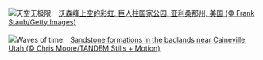 ![](https://www.bing.com/th?id=OHR.SaguaroRainbow_ZH-CN0139056375_UHD.jpg&w=1000)天空无极限:&nbsp;&ensp;[沃森峰上空的彩虹, 巨人柱国家公园, 亚利桑那州, 美国 (© Frank Staub/Getty Images)](https://www.bing.com/th?id=OHR.SaguaroRainbow_ZH-CN0139056375_UHD.jpg)
<br><br/>
![](https://www.bing.com/th?id=OHR.UtahBadlands_EN-US3082813561_UHD.jpg&w=1000)Waves of time:&nbsp;&ensp;[Sandstone formations in the badlands near Caineville, Utah (© Chris Moore/TANDEM Stills + Motion)](https://www.bing.com/th?id=OHR.UtahBadlands_EN-US3082813561_UHD.jpg)
<br><br/>
